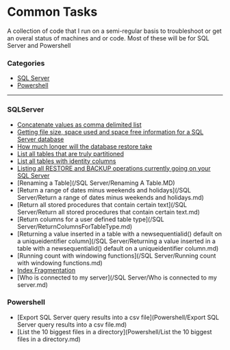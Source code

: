 # Common Tasks


A collection of code that I run on a semi-regular basis to troubleshoot or get an overal status of machines and or code. Most of these will be for SQL Server and Powershell


### Categories

* [SQL Server](#SQLServer)
* [Powershell](#Powershell)

---

### SQLServer
- [Concatenate values as comma delimited list](/SQLServer/concatenate-values-as-comma-delimited-list.md)
- [Getting file size, space used and space free information for a SQL Server database](/SQLServer/Getting-file-size,-space-used-and-space-free-information-for-a-SQL-Server-database.md)
- [How much longer will the database restore take](/SQLServer/How-much-longer-will-the-restore-take.md)
- [List all tables that are truly partitioned](/SQLServer/List-all-tables-that-are-truly-partitioned.md)
- [List all tables with identity columns](/SQLServer/List-all-tables-with-identity-columns.md)
- [Listing all RESTORE and BACKUP operations currently going on your SQL Server](/SQLServer/Listing-all-RESTORE-and-BACKUP-operations-currently-going-on-your-SQL-Server.md)
- [Renaming a Table](/SQL Server/Renaming A Table.MD)
- [Return a range of dates minus weekends and holidays](/SQL Server/Return a range of dates minus weekends and holidays.md)
- [Return all stored procedures that contain certain text](/SQL Server/Return all stored procedures that contain certain text.md)
- [Return columns for a user defined table type](/SQL Server/ReturnColumnsForTableType.md)
- [Returning a value inserted in a table with a newsequentialid() default on a uniqueidentifier column](/SQL Server/Returning a value inserted in a table with a newsequentialid() default on a uniqueidentifier column.md)
- [Running count with windowing functions](/SQL Server/Running count with windowing functions.md)
- [Index Fragmentation](/SQLServer/Index-Fragmentation.md)
- [Who is connected to my server](/SQL Server/Who is connected to my server.md)



### Powershell
- [Export SQL Server query results into a csv file](Powershell/Export SQL Server query results into a csv file.md)
- [List the 10 biggest files in a directory](Powershell/List the 10 biggest files in a directory.md)
